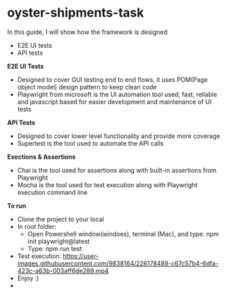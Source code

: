 # oyster-shipments-task
In this guide, I will show how the framework is designed
- E2E UI tests
- API tests

**E2E UI Tests**
- Designed to cover GUI testing end to end flows, it uses POM(Page object model) design pattern to keep clean code
- Playwright from microsoft is the UI automation tool used, fast, reliable and javascript based for easier development and maintenance of UI tests

**API Tests**
- Designed to cover lower level functionality and provide more coverage
- Supertest is the tool used to automate the API calls

**Exections & Assertions**
- Chai is the tool used for assertions along with built-in assertions from Playwright
- Mocha is the tool used for test execution along with Playwright execution command line

**To run**
- Clone the project to your local
- In root folder:
  - Open Powershell window(windoes), terminal (Mac), and type: npm init playwright@latest
  - Type: npm run test
- Test execution: https://user-images.githubusercontent.com/9838164/226178489-c67c57b4-6dfa-423c-a63b-003aff6de289.mp4
- Enjoy :)
- 

